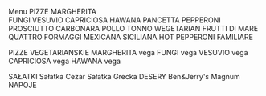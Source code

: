 Menu
PIZZE
MARGHERITA  
FUNGI 
VESUVIO 
CAPRICIOSA 
HAWANA 
PANCETTA 
PEPPERONI 
PROSCIUTTO 
CARBONARA 
POLLO 
TONNO 
WEGETARIAN 
FRUTTI DI MARE 
QUATTRO FORMAGGI
MEXICANA
SICILIANA 
HOT PEPPERONI 
FAMILIARE

PIZZE VEGETARIANSKIE
MARGHERITA vega 
FUNGI vega 
VESUVIO vega 
CAPRICIOSA vega 
HAWANA vega 

SAŁATKI 
Sałatka Cezar 
Sałatka Grecka
DESERY
Ben&Jerry's
Magnum 
NAPOJE


